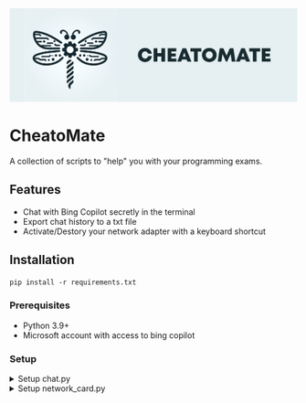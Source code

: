 ![cheatomate](https://raw.githubusercontent.com/TheLime1/CheatoMate/main/images/cheatomate.png)

# CheatoMate

A collection of scripts to "help" you with your programming exams.

## Features

- Chat with Bing Copilot secretly in the terminal
- Export chat history to a txt file
- Activate/Destory your network adapter with a keyboard shortcut

## Installation

`pip install -r requirements.txt`

### Prerequisites

- Python 3.9+
- Microsoft account with access to bing copilot

### Setup

<details>
<summary>Setup chat.py </summary>

1. Go to the Copilot web page.
2. Open the developer tools in your browser (usually by pressing F12 or right-clicking on the chat dialog and selecting Inspect).
3. Select the Network tab to view all requests sent to Copilot.
4. Write a message on the chat dialog that appears on the web page.
5. Find a request named create?bundleVersion=XYZ and click on it.
6. Scroll down to the requests headers section and copy the entire value after the `Cookie:` field.

</details>
<details>
<summary>Setup network_card.py </summary>

- in terminal type `wmic nic get name, index` and find the name of your network adapter
-  paste it here
  https://github.com/TheLime1/CheatoMate/blob/ea9e3881472574d92c485539c8cda08fcfc16a8c/network_card.py#L22
</details>

